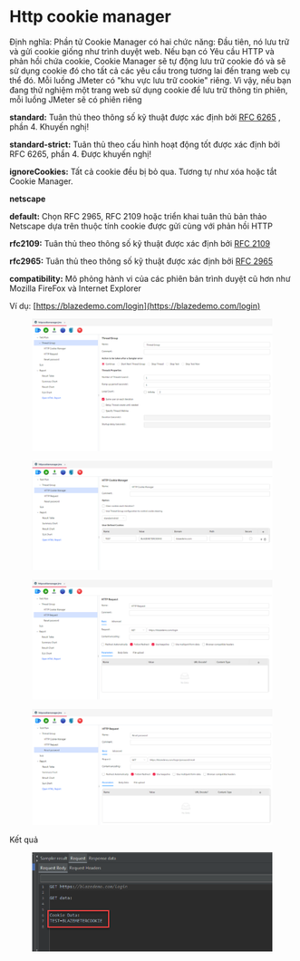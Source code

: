 # Http cookie manager

Định nghĩa: Phần tử Cookie Manager có hai chức năng: Đầu tiên, nó lưu trữ và gửi cookie giống như trình duyệt web. Nếu bạn có Yêu cầu HTTP và phản hồi chứa cookie, Cookie Manager sẽ tự động lưu trữ cookie đó và sẽ sử dụng cookie đó cho tất cả các yêu cầu trong tương lai đến trang web cụ thể đó. Mỗi luồng JMeter có "khu vực lưu trữ cookie" riêng. Vì vậy, nếu bạn đang thử nghiệm một trang web sử dụng cookie để lưu trữ thông tin phiên, mỗi luồng JMeter sẽ có phiên riêng

**standard:** Tuân thủ theo thông số kỹ thuật được xác định bởi [RFC 6265](https://www.ietf.org/rfc/rfc6265.txt) , phần 4. Khuyến nghị!

**standard-strict:** Tuân thủ theo cấu hình hoạt động tốt được xác định bởi RFC 6265, phần 4. Được khuyến nghị!

**ignoreCookies:** Tất cả cookie đều bị bỏ qua. Tương tự như xóa hoặc tắt Cookie Manager.

**netscape**

**default:** Chọn RFC 2965, RFC 2109 hoặc triển khai tuân thủ bản thảo Netscape dựa trên thuộc tính cookie được gửi cùng với phản hồi HTTP

**rfc2109:** Tuân thủ theo thông số kỹ thuật được xác định bởi [RFC 2109](https://www.ietf.org/rfc/rfc2109.txt)&#x20;

**rfc2965:** Tuân thủ theo thông số kỹ thuật được xác định bởi [RFC 2965](https://www.ietf.org/rfc/rfc2965.txt)

**compatibility:** Mô phỏng hành vi của các phiên bản trình duyệt cũ hơn như Mozilla FireFox và Internet Explorer

Ví dụ: [https://blazedemo.com/login](https://blazedemo.com/login)

<figure><img src="../../.gitbook/assets/image (8).png" alt=""><figcaption></figcaption></figure>

<figure><img src="../../.gitbook/assets/image (9).png" alt=""><figcaption></figcaption></figure>

<figure><img src="../../.gitbook/assets/image (10).png" alt=""><figcaption></figcaption></figure>

<figure><img src="../../.gitbook/assets/image (11).png" alt=""><figcaption></figcaption></figure>

Kết quả

<figure><img src="../../.gitbook/assets/image (277).png" alt=""><figcaption></figcaption></figure>

